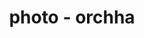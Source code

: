 ---
layout: page
img: assets/img/gallery/orchha.jpg
title: photo - orchha
image_only: true
disable_url: true
importance: 1
category: photos
---